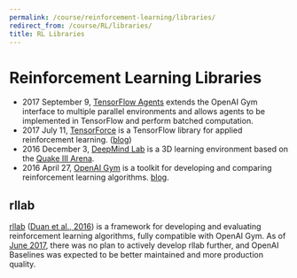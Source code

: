 ```yaml
---
permalink: /course/reinforcement-learning/libraries/
redirect_from: /course/RL/libraries/
title: RL Libraries
---
```

# Reinforcement Learning Libraries

* 2017 September 9, [TensorFlow Agents](https://github.com/tensorflow/agents) extends the OpenAI Gym interface to multiple parallel environments and allows agents to be implemented in TensorFlow and perform batched computation.
* 2017 July 11, [TensorForce](https://reinforce.io/) is a TensorFlow library for applied reinforcement learning. ([blog](https://reinforce.io/blog/introduction-to-tensorforce/))
* 2016 December 3, [DeepMind Lab](https://github.com/deepmind/lab) is a 3D learning environment based on the [Quake III Arena](https://github.com/id-Software/Quake-III-Arena).
* 2016 April 27, [OpenAI Gym](https://github.com/openai/gym) is a toolkit for developing and comparing reinforcement learning algorithms. [blog](https://blog.openai.com/openai-gym-beta/).

## rllab

[rllab](https://github.com/rll/rllab) ([Duan et al., 2016](https://arxiv.org/abs/1604.06778)) is a framework for developing and evaluating reinforcement learning algorithms, fully compatible with OpenAI Gym. As of [June 2017](https://github.com/rll/rllab/issues/157#issuecomment-307609166), there was no plan to actively develop rllab further, and OpenAI Baselines was expected to be better maintained and more production quality.

